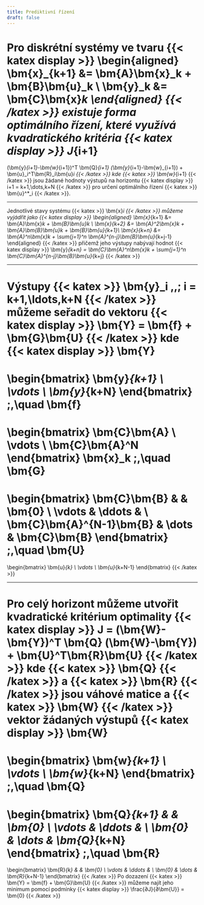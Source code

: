 ```yaml
---
title: Prediktivní řízení
draft: false
---
```


Pro diskrétní systémy ve tvaru
{{< katex display >}}
\begin{aligned}
	\bm{x}_{k+1} &= \bm{A}\bm{x}_k + \bm{B}\bm{u}_k \\
	\bm{y}_k &= \bm{C}\bm{x}_k
\end{aligned}
{{< /katex >}}
existuje forma optimálního řízení, které využívá kvadratického kritéria
{{< katex display >}}
J_{i+1}
=
(\bm{y}_{i+1}-\bm{w}_{i+1})^T \bm{Q}_{i+1} (\bm{y}_{i+1}-\bm{w}_{i+1})
+
\bm{u}_i^T\bm{R}_i\bm{u}_i
{{< /katex >}}
kde {{< katex >}} \bm{w}_{i+1} {{< /katex >}} jsou žádané hodnoty výstupů na horizontu
{{< katex display >}}
i+1 = k+1,\dots,k+N
{{< /katex >}}
pro určení optimálního řízení {{< katex >}} \bm{u}^*_i {{< /katex >}}.

---

Jednotlivé stavy systému {{< katex >}} \bm{x}_i {{< /katex >}} můžeme vyjádřit jako
{{< katex display >}}
\begin{aligned}
	\bm{x}_{k+1} &= \bm{A}\bm{x}_k + \bm{B}\bm{u}_k \\
	\bm{x}_{k+2} &= \bm{A}^2\bm{x}_k + \bm{A}\bm{B}\bm{u}_k + \bm{B}\bm{u}_{k+1}\\
	\bm{x}_{k+n} &= \bm{A}^n\bm{x}_k + \sum_{j=1}^n \bm{A}^{n-j}\bm{B}\bm{u}_{k+j-1}
\end{aligned}
{{< /katex >}}
přičemž jeho výstupy nabývají hodnot
{{< katex display >}}
\bm{y}_{k+n} = \bm{C}\bm{A}^n\bm{x}_k + \sum_{j=1}^n \bm{C}\bm{A}^{n-j}\bm{B}\bm{u}_{k+j}
{{< /katex >}}

---

Výstupy {{< katex >}} \bm{y}_i \,,\; i = k+1,\ldots,k+N {{< /katex >}} můžeme seřadit do vektoru
{{< katex display >}}
\bm{Y} = \bm{f} + \bm{G}\bm{U}
{{< /katex >}}
kde
{{< katex display >}}
\bm{Y}
=
\begin{bmatrix}
	\bm{y}_{k+1} \\
	\vdots \\
	\bm{y}_{k+N}
\end{bmatrix}
\;,\quad 
\bm{f}
=
\begin{bmatrix}
	\bm{C}\bm{A} \\
	\vdots \\
	\bm{C}\bm{A}^N
\end{bmatrix}
\bm{x}_k
\;,\quad 
\bm{G}
=
\begin{bmatrix}
	\bm{C}\bm{B} &  & \bm{0} \\
	\vdots & \ddots & \\
	\bm{C}\bm{A}^{N-1}\bm{B} & \dots & \bm{C}\bm{B}
\end{bmatrix}
\;,\quad 
\bm{U}
=
\begin{bmatrix}
	\bm{u}_{k} \\
	\vdots \\
	\bm{u}_{k+N-1}
\end{bmatrix}
{{< /katex >}}

---

Pro celý horizont můžeme utvořit kvadratické kritérium optimality
{{< katex display >}}
J = (\bm{W}-\bm{Y})^T \bm{Q} (\bm{W}-\bm{Y}) + \bm{U}^T\bm{R}\bm{U}
{{< /katex >}}
kde {{< katex >}} \bm{Q} {{< /katex >}} a {{< katex >}} \bm{R} {{< /katex >}} jsou váhové matice a {{< katex >}} \bm{W} {{< /katex >}} vektor žádaných výstupů
{{< katex display >}}
\bm{W}
=
\begin{bmatrix}
	\bm{w}_{k+1} \\
	\vdots \\
	\bm{w}_{k+N}
\end{bmatrix}
\;,\quad 
\bm{Q}
=
\begin{bmatrix}
	\bm{Q}_{k+1} &  & \bm{0} \\
	\vdots & \ddots & \\
	\bm{0} & \dots & \bm{Q}_{k+N}
\end{bmatrix}
\;,\quad 
\bm{R}
=
\begin{bmatrix}
	\bm{R}_{k} &  & \bm{0} \\
	\vdots & \ddots & \\
	\bm{0} & \dots & \bm{R}_{k+N-1}
\end{bmatrix}
{{< /katex >}}
Po dozazení {{< katex >}} \bm{Y} = \bm{f} + \bm{G}\bm{U} {{< /katex >}} můžeme najít jeho minimum pomocí podmínky
{{< katex display >}}
\frac{∂J}{∂\bm{U}} = \bm{0}
{{< /katex >}}